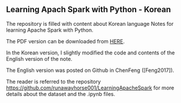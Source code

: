 ## Learning Apach Spark with Python - Korean

The repository is filled with content about Korean language Notes for learning Apache Spark with Python.

The PDF version can be downloaded from [HERE](https://github.com/hongeunhee/LearningApachSparkwithPython_Kor/blob/main/%ED%8C%8C%EC%9D%B4%EC%8D%AC%EC%9C%BC%EB%A1%9C%20%EC%95%84%ED%8C%8C%EC%B9%98%20%EC%8A%A4%ED%8C%8C%ED%81%AC%20%ED%95%99%EC%8A%B5%ED%95%98%EA%B8%B0.pdf).

In the Korean version, I slightly modified the code and contents of the English version of the note.

The English version was posted on Github in ChenFeng ([Feng2017]). 

The reader is referred to the repository https://github.com/runawayhorse001/LearningApacheSpark for more details about the dataset and the .ipynb files.
